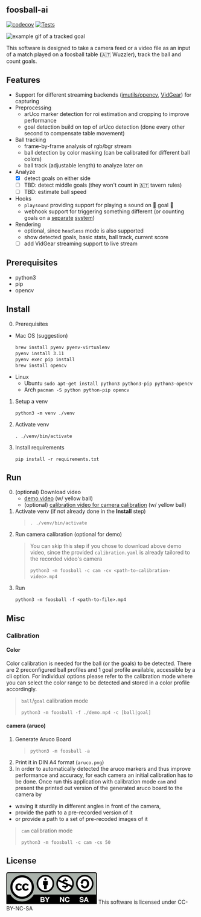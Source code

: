 ## foosball-ai
[![codecov](https://codecov.io/gh/DarwinsBuddy/foosball-ai/branch/main/graph/badge.svg?token=ACYNOG1WFW)](https://codecov.io/gh/DarwinsBuddy/foosball-ai)
[![Tests](https://github.com/DarwinsBuddy/foosball-ai/actions/workflows/test.yml/badge.svg)](https://github.com/DarwinsBuddy/foosball-ai/actions/workflows/test.yml)

<img alt="example gif of a tracked goal" src="https://github.com/DarwinsBuddy/foosball-ai/blob/main/misc/example.gif" width="25%" height="25%"/>

This software is designed to take a camera feed or a video file as an input of a match played
on a foosball table (🇦🇹 Wuzzler), track the ball and count goals.

## Features

* Support for different streaming backends ([imutils/opencv](https://docs.opencv.org/4.x/d8/dfe/classcv_1_1VideoCapture.html), [VidGear](https://abhitronix.github.io/vidgear/latest/)) for capturing
* Preprocessing
  * arUco marker detection for roi estimation and cropping to improve performance
  * goal detection build on top of arUco detection (done every other second to compensate table movement)
* Ball tracking
  * frame-by-frame analysis of rgb/bgr stream
  * ball detection by color masking (can be calibrated for different ball colors)
  * ball track (adjustable length) to analyze later on
* Analyze
  * [X] detect goals on either side
  * [ ] TBD: detect middle goals (they won't count in 🇦🇹 tavern rules)
  * [ ] TBD: estimate ball speed
* Hooks
  * `playsound` providing support for playing a sound on 📢 goal 🎉
  * webhook support for triggering something different (or counting goals on a [separate](https://github.com/5GS/foosball) [system](https://github.com/5GS/foosball-ui))
* Rendering
  * optional, since `headless` mode is also supported
  * show detected goals, basic stats, ball track, current score
  * [ ] add VidGear streaming support to live stream

## Prerequisites
* python3  
* pip
* opencv
  
## Install  

0. Prerequisites
  * Mac OS (suggestion)
    ```commandline
    brew install pyenv pyenv-virtualenv
    pyenv install 3.11
    pyenv exec pip install
    brew install opencv
    ```
  * Linux
    * Ubuntu `sudo apt-get install python3 python3-pip python3-opencv`
    * Arch `pacman -S python python-pip opencv`

1. Setup a venv  
    ```#!/bin/sh  
    python3 -m venv ./venv  
    ```  
2. Activate venv  
    ```#!/bin/sh  
    . ./venv/bin/activate  
    ```  
3. Install requirements  
    ```#!/bin/sh  
    pip install -r requirements.txt  
    ```
## Run  
0. (optional) Download video
   - [demo video](https://mega.nz/file/UpNSwaBY#7__EPElzGkf6ohM_Oe5kxjJpIV2TUmJ8k63HJV0X4oU) (w/ yellow ball)
   - (optional) [calibration video for camera calibration](https://mega.nz/file/w98z3ABK#e6rwmejpqAgv3Ipc5CqkkAjdf-M0NEEtcTlGkSc4hUo) (w/ yellow ball)
1. Activate venv (if not already done in the **Install** step)
    > ```#!/bin/sh
    > . ./venv/bin/activate  
    > ```
2. Run camera calibration (optional for demo)
    > You can skip this step if you chose to download above demo video, since the provided `calibration.yaml`
    > is already tailored to the recorded video's camera
    > ```#!/bin/sh  
    > python3 -m foosball -c cam -cv <path-to-calibration-video>.mp4
    > ```
3. Run
    ```#!/bin/sh  
    python3 -m foosball -f <path-to-file>.mp4
    ```
## Misc
### Calibration
#### Color
Color calibration is needed for the ball (or the goals) to be detected.
There are 2 preconfigured ball profiles and 1 goal profile available, accessible
by a cli option. For individual options please refer to the calibration mode where you can select the color range to 
be detected and stored in a color profile accordingly.

> `ball`/`goal` calibration mode
> ```#!/bin/sh  
> python3 -m foosball -f ./demo.mp4 -c [ball|goal]
> ```

#### camera (aruco)
1. Generate Aruco Board
   > ```#!/bin/sh  
   > python3 -m foosball -a
   > ```
2. Print it in DIN A4 format (`aruco.png`)
3. In order to automatically detected the aruco markers and thus
improve performance and accuracy, for each camera an initial calibration has to be done.
Once run this application with calibration mode `cam` and present the printed out version of
the generated aruco board to the camera by
- waving it sturdily in different angles in front of the camera,
- provide the path to a pre-recorded version of it
- or provide a path to a set of pre-recoded images of it

>`cam` calibration mode
> ```#!/bin/sh  
> python3 -m foosball -c cam -cs 50
> ```

## License

![CC-BY-NC-SA](https://github.com/DarwinsBuddy/foosball-ai/blob/main/misc/cc-by-nc-sa.svg)
This software is licensed under CC-BY-NC-SA